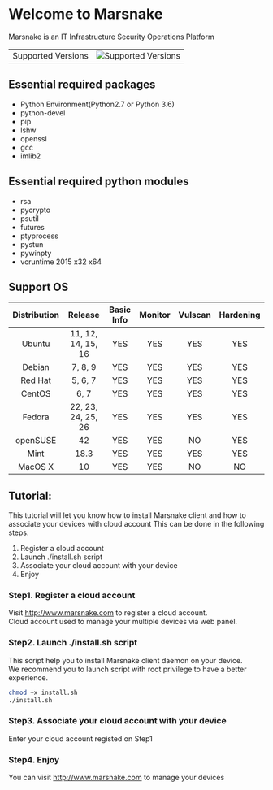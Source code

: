 Welcome to Marsnake
===========================
Marsnake is an IT Infrastructure Security Operations Platform

|                    |                             |
|--------------------|-----------------------------|
| Supported Versions | ![Supported Versions][vi]   |

## Essential required packages
* Python Environment(Python2.7 or Python 3.6)
* python-devel
* pip
* lshw
* openssl
* gcc
* imlib2

## Essential required python modules
* rsa
* pycrypto
* psutil
* futures
* ptyprocess
* pystun
* pywinpty
* vcruntime 2015 x32 x64

## Support OS
| Distribution  | Release | Basic Info| Monitor | Vulscan | Hardening
|:----------:|:-----------:|:-----------:|:-----------:|:-----------:|:-----------:|
| Ubuntu  | 11, 12, 14, 15, 16| YES | YES | YES | YES |
| Debian  | 7, 8, 9 | YES | YES | YES | YES |
| Red Hat | 5, 6, 7 | YES | YES | YES | YES |
| CentOS | 6, 7 | YES | YES | YES | YES |
| Fedora  | 22, 23, 24, 25, 26 | YES | YES | YES | YES |
| openSUSE | 42 | YES | YES | NO | YES |
| Mint | 18.3 | YES | YES | YES | YES |
| MacOS X | 10 | YES | YES | NO | NO |

## Tutorial:
This tutorial will let you know how to install Marsnake client and how to associate your devices with cloud account
This can be done in the following steps.

1. Register a cloud account
2. Launch ./install.sh script
3. Associate your cloud account with your device
4. Enjoy

### Step1. Register a cloud account
Visit http://www.marsnake.com to register a cloud account.  
Cloud account used to manage your multiple devices via web panel.


### Step2. Launch ./install.sh script
This script help you to install Marsnake client daemon on your device.  
We recommend you to launch script with root privilege to have a better experience.  

```Bash
chmod +x install.sh
./install.sh
```


### Step3. Associate your cloud account with your device
Enter your cloud account registed on Step1


### Step4. Enjoy
You can visit http://www.marsnake.com to manage your devices

[vi]: https://img.shields.io/badge/python-2.6%2C2.7-green.svg